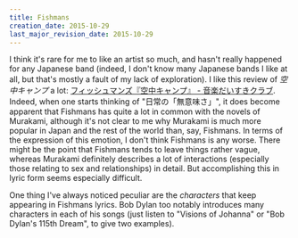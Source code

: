 ```yaml
---
title: Fishmans
creation_date: 2015-10-29
last_major_revision_date: 2015-10-29
---
```


I think it's rare for me to like an artist so much, and hasn't really happened for any Japanese band (indeed, I don't know many Japanese bands I like at all, but that's mostly a fault of my lack of exploration).
I like this review of *空中キャンプ* a lot: [フィッシュマンズ『空中キャンプ』 - 音楽だいすきクラブ](http://ongakudaisukiclub.hateblo.jp/entry/2014/04/13/183000).
Indeed, when one starts thinking of "日常の「無意味さ」", it does become apparent that Fishmans has quite a lot in common with the novels of Murakami, although it's not clear to me why Murakami is much more popular in Japan and the rest of the world than, say, Fishmans.
In terms of the expression of this emotion, I don't think Fishmans is any worse.
There might be the point that Fishmans tends to leave things rather vague, whereas Murakami definitely describes a lot of interactions (especially those relating to sex and relationships) in detail.
But accomplishing this in lyric form seems especially difficult.

One thing I've always noticed peculiar are the *characters* that keep appearing in Fishmans lyrics.
Bob Dylan too notably introduces many characters in each of his songs (just listen to "Visions of Johanna" or "Bob Dylan's 115th Dream", to give two examples).
